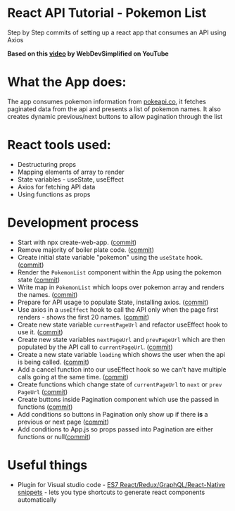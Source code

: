 # React API Tutorial - Pokemon List
Step by Step commits of setting up a react app that consumes an API using Axios

**Based on this [video](https://www.youtube.com/watch?v=o3ZUc7zH8BE&list=PLZlA0Gpn_vH_NT5zPVp18nGe_W9LqBDQK&index=3&ab_channel=WebDevSimplified) by WebDevSimplified on YouTube**

# What the App does: 
The app consumes pokemon information from [pokeapi.co](https://pokeapi.co/), it fetches paginated data from the api and presents a list of pokemon names.
It also creates dynamic previous/next buttons to allow pagination through the list

# React tools used: 
* Destructuring props
* Mapping elements of array to render
* State variables - useState, useEffect
* Axios for fetching API data
* Using functions as props

# Development process 

* Start with npx create-web-app. ([commit](https://github.com/blotty23/React_API_Tutorial/commit/0e41473a13a9ffa2ba5f7b6b9d5d069b29e46d37))
* Remove majority of boiler plate code. ([commit](https://github.com/blotty23/React_API_Tutorial/commit/221dd46aba262c86a08743ff7493df873cec1605))
* Create initial state variable "pokemon" using the `useState` hook. ([commit](https://github.com/blotty23/React_API_Tutorial/commit/61532256faa49f5f7822a639fec3b9784af6c4fd))
* Render the `PokemonList` component within the App using the pokemon state ([commit](https://github.com/blotty23/React_API_Tutorial/commit/681a055917954f0047ec1db5621905b7a40dd44a))
* Write map in `PokemonList` which loops over pokemon array and renders the names. ([commit](https://github.com/blotty23/React_API_Tutorial/commit/4a9bad167c47e99a18d003b7f0683a56fd30266a))
* Prepare for API usage to populate State, installing axios. ([commit](https://github.com/blotty23/React_API_Tutorial/commit/f2215870a81e6a810de5a02087aca58a69ade793))
* Use axios in a `useEffect` hook to call the API only when the page first renders - shows the first 20 names. ([commit](https://github.com/blotty23/React_API_Tutorial/commit/aec6316304d48524aa98b51808634f34942c62ac))
* Create new state variable `currentPageUrl` and refactor useEffect hook to use it. ([commit](https://github.com/blotty23/React_API_Tutorial/commit/a404aa053ad5def84ef8b9c807d65603387978d7))
* Create new state variables `nextPageUrl` and `prevPageUrl` which are then populated by the API call to `currentPageUrl`. ([commit](https://github.com/blotty23/React_API_Tutorial/commit/e60a3920501ab745717849dc427359194a330fc4))
* Create a new state variable `loading` which shows the user when the api is being called. ([commit](https://github.com/blotty23/React_API_Tutorial/commit/commitaddress))
* Add a cancel function into our useEffect hook so we can't have multiple calls going at the same time. ([commit](https://github.com/blotty23/React_API_Tutorial/commit/12a58c3e26100c6d54a30b275e25334f056a97d9))
* Create functions which change state of `currentPageUrl` to `next` or `prev` `PageUrl` ([commit](https://github.com/blotty23/React_API_Tutorial/commit/5f95ab3597ce26c51faba39f682ae37d370ec92e))
* Create buttons inside Pagination component which use the passed in functions ([commit](https://github.com/blotty23/React_API_Tutorial/commit/ac5c72d92f65926a763630e0c00e9b7ea30b48a4))
* Add conditions so buttons in Pagination only show up if there **is** a previous or next page ([commit](https://github.com/blotty23/React_API_Tutorial/commit/418ee814e341d297af19d96de463fa946d725bad))
* Add conditions to App.js so props passed into Pagination are either functions or null([commit](https://github.com/blotty23/React_API_Tutorial/commit/70e4fa8a94d71010da936a0b03a21e1cb4a9302d))


# Useful things 
* Plugin for Visual studio code - [ES7 React/Redux/GraphQL/React-Native snippets](https://marketplace.visualstudio.com/items?itemName=dsznajder.es7-react-js-snippets) - lets you type shortcuts to generate react components automatically


